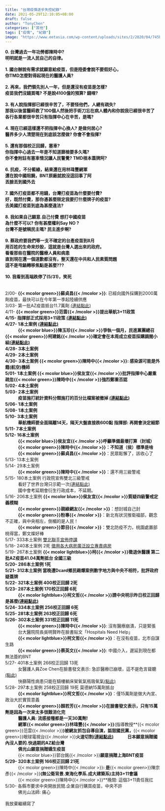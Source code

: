 ```yaml
---
title: "台灣疫情逐步失控紀錄"
date: 2021-05-29T12:10:05+08:00
draft: false
author: "TonyChen"
categories: ["其他"]
tags: ["疫情", "紀錄"]
image: "https://www.eetasia.com/wp-content/uploads/sites/2/2020/04/745b19a1-e84a-423a-8396-31041d28b39e.png"
---
```

**0. 台灣過去一年功勞都陳時中?**     
**明明就是一流人民自己的自律。**   
\
**1. 國台辦說有需求就願意給疫苗，但是陸委會說不要假好心，    
你TMD怎麼對得起現在的醫護人員?    
\
2. 再來，我們領先別人一年，但是還沒有疫苗是怎樣?  
疫苗我們沒錢買嗎? 不是說4100億的預算? 錢哩?  
\
3. 有人說指揮部已經很辛苦了，不要怪他們，人總有疏失?   
那我以後當醫師救了100個人然後把手術刀忘在病人體內和你說我已經很辛苦了  
各行各業都很辛苦只有指揮中心在辛苦，是嗎?  
\
4. 現在已經這樣還不把指揮中心換人? 是做何居心?  
醫界多少人清楚現在到底該怎麼做? 你會不會指揮?   
\
5. 還有那個校正回歸，塞車?   
你指揮中心過去一年是不知道篩檢要多久嗎?      
你不會附註有塞車情況讓人民警覺? TMD根本蓋牌阿?  
\
6. 抗疫，不分藍綠，結果還在用林瑋豐網軍  
還在說中國阻饒，BNT原廠就說沒這回事了阿    
丟臉丟到國外去       
\
7. 國外打疫苗都不用錢，台灣打疫苗為什麼要付費?  
好，既然付費，那你憑甚麼限定我要打什麼牌子的疫苗?  
去美國打疫苗到底為甚麼違法?    
\
8. 我如果自己願意.自己付費 想打中國疫苗    
為什麼不可以? 你有甚麼權利Say NO ?  
台灣不是號稱民主嗎? 民主進步啊?   
\
9. 蔡政府要我們等一支不確定的台產疫苗到8月      
用百姓的生命來炒股，這就是台灣人選出來的政府。     
看看那些在醫院的醫療人員和病患  
直到現在還一個道歉都沒有，整天還在中共和人民素質問題    
這不是甩鍋轉移焦點是甚麼???              
\
10. 我看到高端跌停了(5/31)，笑死**  
\
\
2/00- **{{< mcolor green>}}蘇貞昌{{< /mcolor >}}**: 已經向國外採購到2000萬劑疫苗，最快可以在今年第一季起陸續供應  
3/03- 第一批AZ疫苗抵台11.7萬劑 [(連結點此)](https://www.commonhealth.com.tw/article/83781)  
4/11- **{{< mcolor green>}}范雲{{< /mcolor >}}**提出華航3+11政策  
4/15- 指揮部正式採用3+11政策 [(連結點此)](https://dailyview.tw/Popular/Detail/10477)  
4/27- 1本土案例 [(連結點此)](https://covid-19.nchc.org.tw/cdcCards.php)  
&emsp;&emsp;&emsp;**{{< mcolor blue>}}陳玉珍{{< /mcolor >}}**爭執一個月，民進黨團總召**{{< mcolor green>}}柯建銘{{< /mcolor >}}**確定會在本周成立疫苗採購調閱小組[(連結點此)](https://www.chinatimes.com/realtimenews/20210427002967-260407?chdtv)     
4/28- 3本土案例  
4/29- 2本土案例  
4/30- 3本土案例 **{{< mcolor green>}}陳時中{{< /mcolor >}}**: 感染源可能是外籍(航空)機師   
5/01- 1本土案例 **{{< mcolor blue>}}侯友宜{{< /mcolor >}}**批評指揮中心嚴重疏忽**{{< mcolor green>}}陳時中{{< /mcolor >}}**強烈鄭重否認     
5/02- 4本土案例  
5/03- 2本土案例  
&emsp;&emsp;&emsp;疫苗施打統計資料分類施打的百分比檔案被撤掉 [(連結點此)](https://www.dcard.tw/f/2019_ncov/p/236016746)       
5/06- 1本土案例  
5/08- 1本土案例  
5/10- 3本土案例  
&emsp;&emsp;&emsp;華航機師要全面隔離14天，隔天大盤直接跌600點 指揮部: 再開會決定細節     
5/11- 7本土案例  
5/12- 16本土案例  
&emsp;&emsp;&emsp;**{{< mcolor blue>}}侯友宜{{< /mcolor >}}**呼籲準備最壞打算（封城）     
&emsp;&emsp;&emsp;**{{< mcolor green>}}陳時中{{< /mcolor >}}**：不知道（侯）標準是啥  
&emsp;&emsp;&emsp;**{{< mcolor green>}}蘇貞昌{{< /mcolor >}}**：民眾鬆懈了，該收心了       
5/13- 13本土案例  
5/14- 29本土案例     
&emsp;&emsp;&emsp;**{{< mcolor green>}}陳時中{{< /mcolor >}}**：還不用三級警戒  
5/15- 180本土案例 行政院宣佈雙北三級警戒   
&emsp;&emsp;&emsp;看好了世界台灣只示範一次[(連結點此)](https://zh.wikipedia.org/wiki/%E7%9C%8B%E5%A5%BD%E4%BA%86%E4%B8%96%E7%95%8C)   
&emsp;&emsp;&emsp;國中會考延期會衍生行政成本，不延期。  
5/16- 206本土案例 **{{< mcolor blue>}}侯友宜{{< /mcolor >}}**質疑四級警戒定義模糊  
&emsp;&emsp;&emsp;**{{< mcolor green>}}親綠網友{{< /mcolor >}}**：想封城自己封   
&emsp;&emsp;&emsp;**{{< mcolor green>}}粉專{{< /mcolor >}}**：新北有狀況推衛福部，觀念不正確，與中央相左，倒楣的是人民！    
&emsp;&emsp;&emsp;**{{< mcolor green>}}節目{{< /mcolor >}}**：雙北防疫不力，桃園處置部桃得當，鄭文燦好棒    
5/17- 333本土案例 [雙北聯手宣佈停課](https://www.ettoday.net/news/20210517/1983598.htm)  
5/18- 240本土案例 2死 [徵用各大病房廣泛設立專責病房](https://www.facebook.com/DoctorKoWJ/posts/3452929288142360)    
5/19- 267本土案例 **{{< mcolor lightblue>}}柯{{< /mcolor >}}**徵退休醫護 第二批AZ疫苗41.04萬劑抵台 全國三級   
5/20- 286本土案例 1死  
5/21- 312本土案例 當晚遭Dcard鄉民踢爆案例數字地方與中央不相符，批評政府疑蓋牌     
5/22- 321本土案例 400校正回歸 2死    
5/23- 287本土案例 170校正回歸 6死     
&emsp;&emsp;&emsp;**{{< mcolor lightblue>}}柯文哲{{< /mcolor >}}**請中央明示昨日校正回歸是甚麼[(連結點此)](https://udn.com/news/story/120940/5479680)    
5/24- 334本土案例 256校正回歸 6死  
5/25- 281本土案例 263校正回歸 6死  
5/26- 302本土案例 331校正回歸 11死  
&emsp;&emsp;&emsp;**{{< mcolor green>}}陳時中{{< /mcolor >}}**: 沒有醫療崩潰，只是緊張  
&emsp;&emsp;&emsp;台大醫院院長吳明賢昨在臉書貼文「Hospitals Need Help」  
&emsp;&emsp;&emsp;**{{< mcolor lightblue>}}柯文哲{{< /mcolor >}}**：在沒有疫苗，北市自謀生路   
&emsp;&emsp;&emsp;**{{< mcolor green>}}蔡英文{{< /mcolor >}}**: 中國介入，遲延到現在都無法簽約BNT        
5/27- 401本土案例 266校正回歸 13死   
&emsp;&emsp;&emsp;女醫護人員Zoe Chen在臉書發文表示: 急診醫療已崩壞，這不是危言聳聽[(點此)](https://www.facebook.com/hsiaojou.chen.5/posts/4582958575053074)  
&emsp;&emsp;&emsp;快篩陽性病患只能在騎樓躺床架氧氣瓶吸氧氣[(點此)](https://udn.com/news/story/122173/5489953)      
5/28- 297本土案例 258校正回歸 19死 莫德納15萬劑抵台  
&emsp;&emsp;&emsp;**{{< mcolor lightblue>}}柯文哲{{< /mcolor >}}**：僅15萬劑是做大內宣、政治大於實質意義     
&emsp;&emsp;&emsp;**{{< mcolor green>}}顏若芳{{< /mcolor >}}**在臉書發文表示，只有15萬劑是因為一次來太多很難消化完  
&emsp;&emsp;&emsp;醫護人員: 流感接種都是一天30萬劑!   
&emsp;&emsp;&emsp;網軍**{{< mcolor green>}}林瑋豐{{< /mcolor >}}**(指導教授**{{< mcolor green>}}范雲{{< /mcolor >}}**)被網友抓包自導自演，詆毀國民黨，**{{< mcolor green>}}眼球電視台{{< /mcolor >}}**火速切割[(連結點此)](https://tw.appledaily.com/local/20210525/G5GPMK6AU5BFDJFSL5X74VXIR4/)
&emsp;&emsp;&emsp;日本願意捐贈國內沒人要的.快過期的AZ給台灣  
&emsp;&emsp;&emsp;佛光山願意捐贈嬌生疫苗    
&emsp;&emsp;&emsp;**{{< mcolor blue>}}郭台銘{{< /mcolor >}}**願意捐贈上海BNT疫苗             
5/29- 320本土案例 166校正回歸 21死     
&emsp;&emsp;&emsp;**{{< mcolor green>}}陳時中{{< /mcolor >}}**: 是**{{< mcolor green>}}陳宗彥{{< /mcolor >}}**(無公衛背景.東海化學系.成大建築系)主持3+11會議  
&emsp;&emsp;&emsp;**{{< mcolor green>}}陳時中{{< /mcolor >}}**晚間: 這個3+11責任我扛    
5/30- 各縣市要求中央開放民間.企業自行購買疫苗，中央不許   
&emsp;&emsp;&emsp;佛光山法師: 痛心    
\
我放棄繼續寫了  
